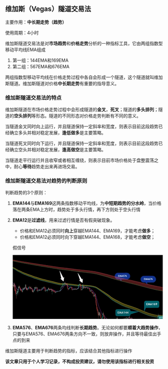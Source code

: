## 维加斯（Vegas）隧道交易法

主要作用：**中长期走势（趋势）**

使用周期：4小时 

维加斯隧道交易法是对**市场趋势**和**价格走势**分析的一种指标工具，它由两组指数型移动平均线EMA组成

1. 第一组：144EMA和169EMA
2. 第二组：567EMA和676EMA

两组指数型移动平均线在价格走势过程中各自会形成一个隧道，这个隧道就叫维加斯隧道。维加斯隧道对价格**中长期走势**有重要的指导意义。

### 维加斯隧道交易法的特点

维加斯隧道在市场价格走势过程中会形成隧道的**金叉**，**死叉**；隧道的**多头排列**；隧道的**空头排列**等形态。隧道的不同形态对价格走势判断有不同的意义。

当隧道金叉同时向上运行，并且隧道保持一定斜率和宽度，则表示目前这段趋势已经确立多头并相对稳定发展，**逢低做多**是主要策略。

当隧道死叉同时向下运行，并且隧道保持一定斜率和宽度，则表示目前这段趋势已经确立空头并相对稳定发展，**逢高做空**是主要策略。

当隧道走平行运行并且收窄或者相互缠绕，则表示目前市场价格处于盘整震荡之中，耐心**等待**趋势走出来再进场交易。

### 维加斯隧道交易法对趋势的判断原则

判断趋势的3个原则：

1. **EMA144**与**EMA169**这两条指数移动平均线，为**中短期趋势的分水岭**，当价格落在两条EMA上方时，趋势处于多头行情，再下方则处于空头行情

2. **EMA12**是**过滤线**，用来过滤行情是否有假突破现象。

   - 价格和EMA12必须同时**向上**穿越EMA144、EMA169，才能考虑**做多**；
   - 价格和EMA12必须同时向下穿越EMA144、EMA168，才能考虑**做空**；

   假信号

   ![](./img/1-36.png)

3. **EMA576**、**EMA676**两条均线判断**长期趋势**。无论如何都要**顺着大趋势操作**，只要与EMA576、EMA676两条方向不一致，则放弃操作，并且等待最佳出手点的到来

维加斯隧道主要用于判断趋势的指标，应该结合其他指标进行操作

**该文章只用于个人学习记录，不构成投资建议，请勿使用该指标进行相关投资**